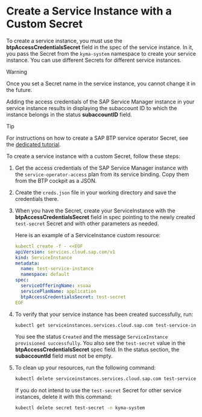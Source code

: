 # Create a Service Instance with a Custom Secret
<!--not ready?-->
To create a service instance, you must use the **btpAccessCredentialsSecret** field in the spec of the service instance. In it, you pass the Secret from the `kyma-system` namespace to create your service instance. You can use different Secrets for different service instances.

> [!WARNING] 
> Once you set a Secret name in the service instance, you cannot change it in the future.

Adding the access credentials of the SAP Service Manager instance in your service instance results in displaying the subaccount ID to which the instance belongs in the status **subaccountID** field.

> [!TIP]
> For instructions on how to create a SAP BTP service operator Secret, see the [dedicated tutorial](04-20-create-btp-service-operator-secret.md).

To create a service instance with a custom Secret, follow these steps:

1. Get the access credentials of the SAP Service Manager instance with the `service-operator-access` plan from its service binding. Copy them from the BTP cockpit as a JSON. 

2. Create the `creds.json` file in your working directory and save the credentials there. <!--is this step necessary for the managed offering; if not, what's the next step?-->

3. When you have the Secret, create your ServiceInstance with the **btpAccessCredentialsSecret** field in spec pointing to the newly created `test-secret` Secret and with other parameters as needed.

   Here is an example of a ServiceInstance custom resource:

   ```yaml
   kubectl create -f - <<EOF
   apiVersion: services.cloud.sap.com/v1
   kind: ServiceInstance
   metadata:
     name: test-service-instance
     namespace: default
   spec:
     serviceOfferingName: xsuaa
     servicePlanName: application
     btpAccessCredentialsSecret: test-secret
   EOF
   ```

4. To verify that your service instance has been created successfully, run:

    ```bash
    kubectl get serviceinstances.services.cloud.sap.com test-service-instance -o yaml
    ```

    You see the status `Created` and the message `ServiceInstance provisioned successfully`.
    You also see the `test-secret` value in the **btpAccessCredentialsSecret** spec field.
    In the status section, the **subaccountId** field must not be empty.

5. To clean up your resources, run the following command:

    ```bash
    kubectl delete serviceinstances.services.cloud.sap.com test-service-instance
    ```

    If you do not intend to use the `test-secret` Secret for other service instances, delete it with this command:

    ```bash
    kubectl delete secret test-secret -n kyma-system
    ```
